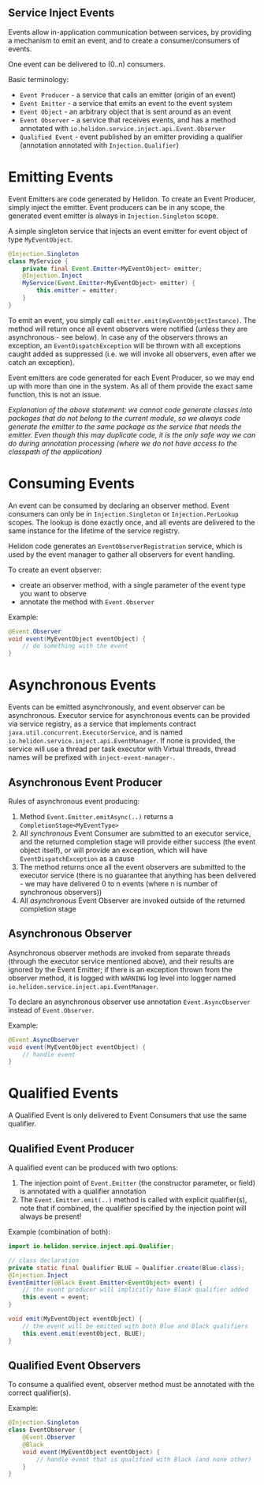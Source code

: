 Service Inject Events
-----

Events allow in-application communication between services, by providing a mechanism to emit an event, and 
to create a consumer/consumers of events.

One event can be delivered to (0..n) consumers.

Basic terminology:
- `Event Producer` - a service that calls an emitter (origin of an event)
- `Event Emitter` - a service that emits an event to the event system
- `Event Object` - an arbitrary object that is sent around as an event
- `Event Observer` - a service that receives events, and has a method annotated with `io.helidon.service.inject.api.Event.Observer`
- `Qualified Event` - event published by an emitter providing a qualifier (annotation annotated with `Injection.Qualifier`)

# Emitting Events
Event Emitters are code generated by Helidon. To create an Event Producer, simply inject the emitter.
Event producers can be in any scope, the generated event emitter is always in `Injection.Singleton` scope.

A simple singleton service that injects an event emitter for event object of type `MyEventObject`.
```java
@Injection.Singleton
class MyService {
    private final Event.Emitter<MyEventObject> emitter;
    @Injection.Inject
    MyService(Event.Emitter<MyEventObject> emitter) {
        this.emitter = emitter;
    }
}
```

To emit an event, you simply call `emitter.emit(myEventObjectInstance)`.
The method will return once all event observers were notified (unless they are asynchronous - see below).
In case any of the observers throws an exception, an `EventDispatchException` will be thrown with all exceptions caught added as suppressed (i.e. we will invoke all observers, even after we catch an exception).

Event emitters are code generated for each Event Producer, so we may end up with more than one in the system. As all of them provide the exact same function, this is not an issue.

_Explanation of the above statement: we cannot code generate classes into packages that do not belong to the current module, so we always code generate the emitter to the same package as the service that needs the emitter. Even though this may duplicate code, it is the only safe way we can do during annotation processing (where we do not have access to the classpath of the application)_

# Consuming Events
An event can be consumed by declaring an observer method.
Event consumers can only be in `Injection.Singleton` or `Injection.PerLookup` scopes. The lookup is done exactly once, and all events are delivered to the same instance for the lifetime of the service registry.

Helidon code generates an `EventObserverRegistration` service, which is used by the event manager to gather all observers for event handling.

To create an event observer:
- create an observer method, with a single parameter of the event type you want to observe
- annotate the method with `Event.Observer`

Example:
```java
@Event.Observer
void event(MyEventObject eventObject) {
    // do something with the event
}
```

# Asynchronous Events
Events can be emitted asynchronously, and event observer can be asynchronous. 
Executor service for asynchronous events can be provided via service registry, as a service that implements contract 
`java.util.concurrent.ExecutorService`, and is named `io.helidon.service.inject.api.EventManager`. 
If none is provided, the service will use a thread per task executor with Virtual threads, thread names will be prefixed with `inject-event-manager-`.

## Asynchronous Event Producer

Rules of asynchronous event producing:
1. Method `Event.Emitter.emitAsync(..)` returns a `CompletionStage<MyEventType>`
2. All *synchronous* Event Consumer are submitted to an executor service, and the returned completion stage will provide either success (the event object itself), or will provide an exception, which will have `EventDispatchException` as a cause
3. The method returns once all the event observers are submitted to the executor service (there is no guarantee that anything has been delivered - we may have delivered 0 to n events (where n is number of synchronous observers))
4. All *asynchronous* Event Observer are invoked outside of the returned completion stage

## Asynchronous Observer

Asynchronous observer methods are invoked from separate threads (through the executor service mentioned above), and their results are ignored by the Event Emitter; if there is an exception thrown from the observer method, it is logged with `WARNING` log level into logger named `io.helidon.service.inject.api.EventManager`.

To declare an asynchronous observer use annotation `Event.AsyncObserver` instead of `Event.Observer`.

Example:
```java
@Event.AsyncObserver
void event(MyEventObject eventObject) {
    // handle event
}
```

# Qualified Events

A Qualified Event is only delivered to Event Consumers that use the same qualifier.

## Qualified Event Producer

A qualified event can be produced with two options:
1. The injection point of `Event.Emitter` (the constructor parameter, or field) is annotated with a qualifier annotation
2. The `Event.Emitter.emit(..)` method is called with explicit qualifier(s), note that if combined, the qualifier specified by the injection point will always be present! 

Example (combination of both):

```java
import io.helidon.service.inject.api.Qualifier;

// class declaration
private static final Qualifier BLUE = Qualifier.create(Blue.class);
@Injection.Inject
EventEmitter(@Black Event.Emitter<EventObject> event) {
    // the event producer will implicitly have Black qualifier added
    this.event = event;
}

void emit(MyEventObject eventObject) {
    // the event will be emitted with both Blue and Black qualifiers
    this.event.emit(eventObject, BLUE);
}
```

## Qualified Event Observers
To consume a qualified event, observer method must be annotated with the correct qualifier(s). 

Example:
```java
@Injection.Singleton
class EventObserver {
    @Event.Observer
    @Black
    void event(MyEventObject eventObject) {
        // handle event that is qualified with Black (and none other)
    }
}
```
